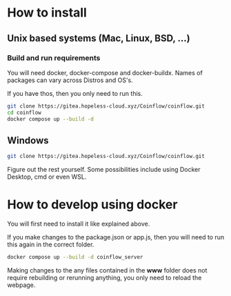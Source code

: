 # How to install

## Unix based systems (Mac, Linux, BSD, ...)

### Build and run requirements

You will need docker, docker-compose and docker-buildx. Names of packages can vary across Distros and OS's.

If you have thos, then you only need to run this.

```bash
git clone https://gitea.hopeless-cloud.xyz/Coinflow/coinflow.git
cd coinflow
docker compose up --build -d
```

## Windows

```bash
git clone https://gitea.hopeless-cloud.xyz/Coinflow/coinflow.git
```
Figure out the rest yourself. Some possibilities include using Docker Desktop, cmd or even WSL.

# How to develop using docker

You will first need to install it like explained above.

If you make changes to the package.json or app.js, then you will need to run this again in the correct folder.
```bash
docker compose up --build -d coinflow_server
```

Making changes to the any files contained in the **www** folder does not require rebuilding or rerunning anything, you only need to reload the webpage.
